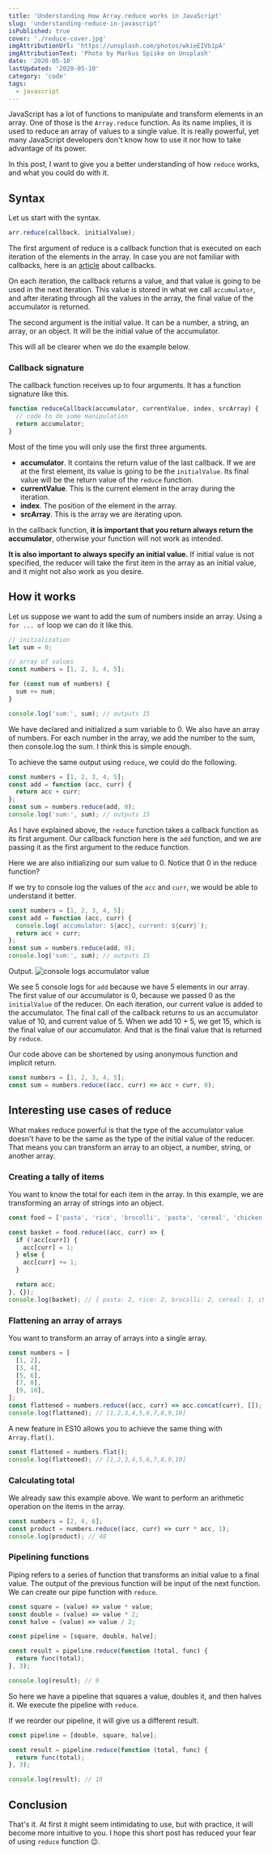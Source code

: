```yaml
---
title: 'Understanding How Array.reduce works in JavaScript'
slug: 'understanding-reduce-in-javascript'
isPublished: true
cover: './reduce-cover.jpg'
imgAttributionUrl: 'https://unsplash.com/photos/wkieEIVb1pA'
imgAttributionText: 'Photo by Markus Spiske on Unsplash'
date: '2020-05-10'
lastUpdated: '2020-05-10'
category: 'code'
tags:
  - javascript
---
```


JavaScript has a lot of functions to manipulate and transform elements in an array. One of those is the `Array.reduce` function. As its name implies, it is used to reduce an array of values to a single value. It is really powerful, yet many JavaScript developers don't know how to use it nor how to take advantage of its power.

In this post, I want to give you a better understanding of how `reduce` works, and what you could do with it.

## Syntax

Let us start with the syntax.

```javascript
arr.reduce(callback, initialValue);
```

The first argument of reduce is a callback function that is executed on each iteration of the elements in the array. In case you are not familiar with callbacks, here is an [article](https://www.javascripttutorial.net/javascript-callback/) about callbacks.

On each iteration, the callback returns a value, and that value is going to be used in the next iteration. This value is stored in what we call `accumulator`, and after iterating through all the values in the array, the final value of the accumulator is returned.

The second argument is the initial value. It can be a number, a string, an array, or an object. It will be the initial value of the accumulator.

This will all be clearer when we do the example below.

### Callback signature

The callback function receives up to four arguments. It has a function signature like this.

```javascript
function reduceCallback(accumulator, currentValue, index, srcArray) {
  // code to do some manipulation
  return accumulator;
}
```

Most of the time you will only use the first three arguments.

- **accumulator**. It contains the return value of the last callback. If we are at the first element, its value is going to be the `initialValue`. Its final value will be the return value of the `reduce` function.
- **currentValue**. This is the current element in the array during the iteration.
- **index**. The position of the element in the array.
- **srcArray**. This is the array we are iterating upon.

In the callback function, **it is important that you return always return the accumulator**, otherwise your function will not work as intended.

**It is also important to always specify an initial value.** If initial value is not specified, the reducer will take the first item in the array as an initial value, and it might not also work as you desire.

## How it works

Let us suppose we want to add the sum of numbers inside an array. Using a `for ... of` loop we can do it like this.

```javascript
// initialization
let sum = 0;

// array of values
const numbers = [1, 2, 3, 4, 5];

for (const num of numbers) {
  sum += num;
}

console.log('sum:', sum); // outputs 15
```

We have declared and initialized a sum variable to 0. We also have an array of numbers. For each number in the array, we add the number to the sum, then console.log the sum. I think this is simple enough.

To achieve the same output using `reduce`, we could do the following.

```javascript
const numbers = [1, 2, 3, 4, 5];
const add = function (acc, curr) {
  return acc + curr;
};
const sum = numbers.reduce(add, 0);
console.log('sum:', sum); // outputs 15
```

As I have explained above, the `reduce` function takes a callback function as its first argument. Our callback function here is the `add` function, and we are passing it as the first argument to the reduce function.

Here we are also initializing our sum value to 0. Notice that 0 in the reduce function?

If we try to console log the values of the `acc` and `curr`, we would be able to understand it better.

```javascript
const numbers = [1, 2, 3, 4, 5];
const add = function (acc, curr) {
  console.log(`accumulator: ${acc}, current: ${curr}`);
  return acc + curr;
};
const sum = numbers.reduce(add, 0);
console.log('sum:', sum); // outputs 15
```

Output.
![console logs accumulator value](./accumulator-console-log.png)

We see 5 console logs for `add` because we have 5 elements in our array. The first value of our accumulator is 0, because we passed 0 as the `initialValue` of the reducer. On each iteration, our current value is added to the accumulator. The final call of the callback returns to us an accumulator value of 10, and current value of 5. When we add 10 + 5, we get 15, which is the final value of our accumulator. And that is the final value that is returned by `reduce`.

Our code above can be shortened by using anonymous function and implicit return.

```javascript
const numbers = [1, 2, 3, 4, 5];
const sum = numbers.reduce((acc, curr) => acc + curr, 0);
```

## Interesting use cases of reduce

What makes reduce powerful is that the type of the accumulator value doesn't have to be the same as the type of the initial value of the reducer. That means you can transform an array to an object, a number, string, or another array.

### Creating a tally of items

You want to know the total for each item in the array. In this example, we are transforming an array of strings into an object.

```javascript
const food = ['pasta', 'rice', 'brocolli', 'pasta', 'cereal', 'chicken', 'rice', 'brocolli'];

const basket = food.reduce((acc, curr) => {
  if (!acc[curr]) {
    acc[curr] = 1;
  } else {
    acc[curr] += 1;
  }

  return acc;
}, {});
console.log(basket); // { pasta: 2, rice: 2, brocolli: 2, cereal: 1, chicken: 1}
```

### Flattening an array of arrays

You want to transform an array of arrays into a single array.

```javascript
const numbers = [
  [1, 2],
  [3, 4],
  [5, 6],
  [7, 8],
  [9, 10],
];
const flattened = numbers.reduce((acc, curr) => acc.concat(curr), []);
console.log(flattened); // [1,2,3,4,5,6,7,8,9,10]
```

A new feature in ES10 allows you to achieve the same thing with `Array.flat()`.

```javascript
const flattened = numbers.flat();
console.log(flattened); // [1,2,3,4,5,6,7,8,9,10]
```

### Calculating total

We already saw this example above. We want to perform an arithmetic operation on the items in the array.

```javascript
const numbers = [2, 4, 6];
const product = numbers.reduce((acc, curr) => curr * acc, 1);
console.log(product); // 48
```

### Pipelining functions

Piping refers to a series of function that transforms an initial value to a final value. The output of the previous function will be input of the next function. We can create our pipe function with `reduce`.

```javascript
const square = (value) => value * value;
const double = (value) => value * 2;
const halve = (value) => value / 2;

const pipeline = [square, double, halve];

const result = pipeline.reduce(function (total, func) {
  return func(total);
}, 3);

console.log(result); // 9
```

So here we have a pipeline that squares a value, doubles it, and then halves it. We execute the pipeline with `reduce`.

If we reorder our pipeline, it will give us a different result.

```javascript
const pipeline = [double, square, halve];

const result = pipeline.reduce(function (total, func) {
  return func(total);
}, 3);

console.log(result); // 18
```

## Conclusion

That's it. At first it might seem intimidating to use, but with practice, it will become more intuitive to you. I hope this short post has reduced your fear of using `reduce` function 😉.

